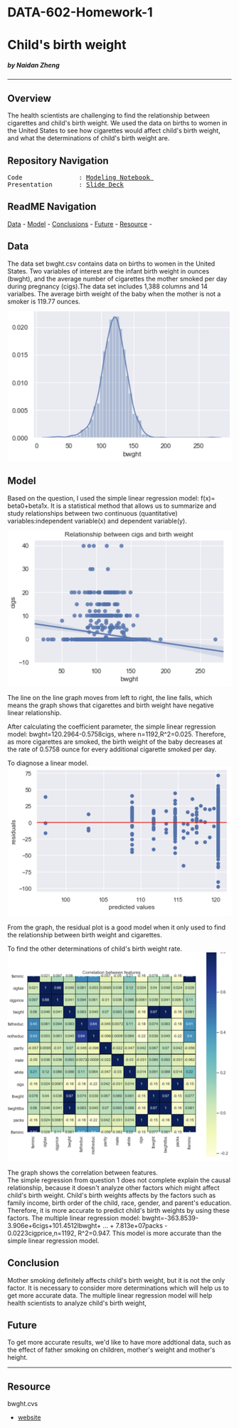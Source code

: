 # DATA-602-Homework-1
# Child's birth weight
#####    by Naidan Zheng


---

## Overview
The health scientists are challenging to find the relationship between cigarettes and child's birth weight. We used the data on births to women in the United States to see how cigarettes would affect child's birth weight, and what the determinations of child's birth weight are.

## Repository Navigation
<pre>
Code               : <a href=https://github.com/a-woodbury/A-House-with-a-View/blob/master/Notebooks/JM_modelling.ipynb>Modeling Notebook </a>
Presentation       : <a href=https://github.com/a-woodbury/A-House-with-a-View/blob/master/Presentation/kch_presentation.pdf>Slide Deck</a>
</pre>

## ReadME Navigation
[Data](https://github.com/Naidanzheng/DATA-602-Homework-1#data) -
[Model](https://github.com/Naidanzheng/DATA-602-Homework-1#model) -
[Conclusions](https://github.com/Naidanzheng/DATA-602-Homework-1#conclusion) - 
[Future](https://github.com/Naidanzheng/DATA-602-Homework-1#future) - 
[Resource](https://github.com/Naidanzheng/DATA-602-Homework-1#resource) - 




## Data
The data set bwght.csv contains data on births to women in the United States. Two variables of interest are the infant birth weight in ounces (bwght), and the average number of cigarettes the mother smoked per day during pregnancy (cigs).The data set includes 1,388 columns and 14 varialbes. The average birth weight of the baby when the mother is not a smoker is 119.77 ounces.

![bwght.png](https://github.com/Naidanzheng/DATA-602-Homework-1/blob/master/bwght.png)

## Model
Based on the question, I used the simple linear regression model: f(x)= beta0+beta1x. It is a statistical method that allows us to summarize and study relationships between two continuous (quantitative) variables:independent variable(x) and dependent variable(y).

![cigs.png](https://github.com/Naidanzheng/DATA-602-Homework-1/blob/master/cigs.png)

The line on the line graph moves from left to right, the line falls, which means the graph shows that cigarettes and birth weight have negative linear relationship.

After calculating the coefficient parameter, the simple linear regression model: bwght=120.2964-0.5758cigs, where n=1192,R^2=0.025.
Therefore, as more cigarettes are smoked, the birth weight of the baby decreases at the rate of 0.5758 ounce for every additional cigarette smoked per day.

To diagnose a linear model.
![predicted.png](https://github.com/Naidanzheng/DATA-602-Homework-1/blob/master/predicted.png)

From the graph, the residual plot is a good model when it only used to find the relationship between birth weight and cigarettes.

To find the other determinations of child's birth weight rate. 
![coefficient.png](https://github.com/Naidanzheng/DATA-602-Homework-1/blob/master/coefficient.png)

The graph shows the correlation between features.          
The simple regression from question 1 does not complete explain the causal relationship, because it doesn't analyze other factors which might affect child's birth weight. Child's birth weights affects by the factors such as family income, birth order of the child, race, gender, and parent's education.
Therefore, it is more accurate to predict child's birth weights by using these factors.
The multiple linear regression model: bwght=-363.8539-3.906e+6cigs+101.4512lbwght+ ... + 7.813e+07packs - 0.0223cigprice,n=1192, R^2=0.947. 
This model is more accurate than the simple linear regression model.


## Conclusion
Mother smoking definitely affects child's birth weight, but it is not the only factor. It is necessary to consider more determinations which will help us to get more accurate data. The multiple linear regression model will help health scientists to analyze child's birth weight, 

## Future
To get more accurate results, we'd like to have more addtional data, such as the effect of father smoking on children, mother's weight and mother's height.

---

## Resource
bwght.cvs
- [website](https://www.stata.com/texts/eacsap/)
